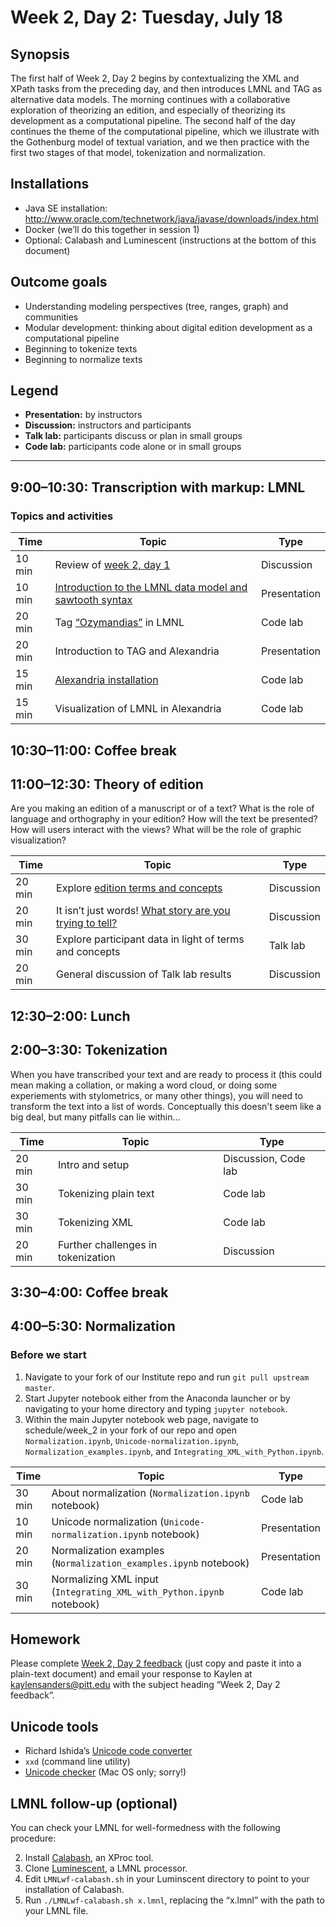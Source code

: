 # Week 2, Day 2: Tuesday, July 18

## Synopsis

The first half of Week 2, Day 2 begins by contextualizing the XML and XPath tasks from the preceding day, and then introduces LMNL and TAG as alternative data models. The morning continues with a collaborative exploration of theorizing an edition, and especially of theorizing its development as a computational pipeline. The second half of the day continues the theme of the computational pipeline, which we illustrate with the Gothenburg model of textual variation, and we then practice with the first two stages of that model, tokenization and normalization. 

## Installations

* Java SE installation: <http://www.oracle.com/technetwork/java/javase/downloads/index.html>
* Docker (we’ll do this together in session 1)
* Optional: Calabash and Luminescent (instructions at the bottom of this document)

## Outcome goals

* Understanding modeling perspectives (tree, ranges, graph) and communities
* Modular development: thinking about digital edition development as a computational pipeline
* Beginning to tokenize texts
* Beginning to normalize texts

## Legend

* **Presentation:** by instructors
* **Discussion:** instructors and participants
* **Talk lab:** participants discuss or plan in small groups
* **Code lab:** participants code alone or in small groups

______


## 9:00–10:30: Transcription with markup: LMNL

### Topics and activities

Time | Topic | Type
---- | ---- | ----
10 min | Review of [week 2, day 1](week_2_day_1_plan.md) | Discussion
10 min | [Introduction to the LMNL data model and sawtooth syntax](lmnl_syntax.md) | Presentation
20 min | Tag [“Ozymandias”](ozymandias.txt) in LMNL | Code lab
20 min | Introduction to TAG and Alexandria | Presentation
15 min | [Alexandria installation](alexandria.md) | Code lab
15 min | Visualization of LMNL in Alexandria | Code lab

## 10:30–11:00: Coffee break

## 11:00–12:30: Theory of edition

Are you making an edition of a manuscript or of a text? What is the role of language and orthography in your edition? How will the text be presented? How will users interact with the views? What will be the role of graphic visualization?

Time | Topic | Type
---- | ----  | ----
20 min | Explore [edition terms and concepts](edition_terms_and_concepts.md) | Discussion
20 min | It isn’t just words! [What story are you trying to tell?](sample_visualizations.md) | Discussion
30 min | Explore participant data in light of terms and concepts | Talk lab
20 min | General discussion of Talk lab results | Discussion

## 12:30–2:00: Lunch

## 2:00–3:30: Tokenization

When you have transcribed your text and are ready to process it (this could mean making a collation, or making a word cloud, or doing some experiements with stylometrics, or many other things), you will need to transform the text into a list of words. Conceptually this doesn't seem like a big deal, but many pitfalls can lie within...

Time | Topic | Type
---- | ----- | ----
20 min | Intro and setup | Discussion, Code lab
30 min | Tokenizing plain text | Code lab
30 min | Tokenizing XML | Code lab
20 min | Further challenges in tokenization | Discussion
  
## 3:30–4:00: Coffee break

## 4:00–5:30: Normalization

### Before we start

1. Navigate to your fork of our Institute repo and run `git pull upstream master`.
2. Start Jupyter notebook either from the Anaconda launcher or by navigating to your home directory and typing `jupyter notebook`.
3. Within the main Jupyter notebook web page, navigate to schedule/week_2 in your fork of our repo and open `Normalization.ipynb`, `Unicode-normalization.ipynb`, `Normalization_examples.ipynb`, and `Integrating_XML_with_Python.ipynb`.

Time | Topic | Type
---- | ---- | ----
30 min | About normalization (`Normalization.ipynb` notebook) | Code lab
10 min | Unicode normalization (`Unicode-normalization.ipynb` notebook) | Presentation
20 min | Normalization examples (`Normalization_examples.ipynb` notebook) | Presentation
30 min | Normalizing XML input (`Integrating_XML_with_Python.ipynb` notebook) | Code lab

## Homework

Please complete [Week 2, Day 2 feedback](week_2_day_2_feedback.md) (just copy and paste it into a plain-text document) and email your response to Kaylen at [kaylensanders@pitt.edu](mailto:kaylensanders@pitt.edu) with the subject heading “Week 2, Day 2 feedback”.

## Unicode tools

* Richard Ishida’s [Unicode code converter](https://r12a.github.io/apps/conversion/)
* `xxd` (command line utility)
* [Unicode checker](http://earthlingsoft.net/UnicodeChecker/) (Mac OS only; sorry!)

## LMNL follow-up (optional)

You can check your LMNL for well-formedness with the following procedure:

2. Install [Calabash](http://xmlcalabash.com/), an XProc tool.
1. Clone [Luminescent](https://github.com/djbpitt/Luminescent), a LMNL processor.
2. Edit `LMNLwf-calabash.sh` in your Luminscent directory to point to your installation of Calabash.
3. Run `./LMNLwf-calabash.sh x.lmnl`, replacing the “x.lmnl” with the path to your LMNL file.
